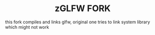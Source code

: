 <h1 align="center">zGLFW FORK</h1>
this fork compiles and links glfw, original one tries to link system library which might not work
